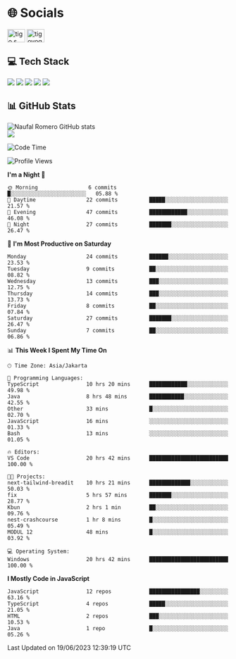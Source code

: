 <h1 align="">🌐 Socials</h1>
<p align="left">
<a href="https://linkedin.com/in/naufal-romero-putra-pratama-9ab816177/" target="blank"><img align="center" src="https://raw.githubusercontent.com/rahuldkjain/github-profile-readme-generator/master/src/images/icons/Social/linked-in-alt.svg" alt="tigo s yoga" height="30" width="40" /></a>
<a href="https://instagram.com/naufalromero" target="blank"><img align="center" src="https://raw.githubusercontent.com/rahuldkjain/github-profile-readme-generator/master/src/images/icons/Social/instagram.svg" alt="tigoyoga" height="30" width="40" /></a>
</p>


<h2 align="">💻 Tech Stack</h2>
<div align="">
 <img src="https://img.shields.io/badge/typescript-%23007ACC.svg?style=for-the-badge&logo=typescript&logoColor=white"/>
 <img src="https://img.shields.io/badge/javascript-%23323330.svg?style=for-the-badge&logo=javascript&logoColor=%23F7DF1E"/>
 <img src="https://img.shields.io/badge/react-%2320232a.svg?style=for-the-badge&logo=react&logoColor=%2361DAFB"/>
 <img src="https://img.shields.io/badge/tailwindcss-%2338B2AC.svg?style=for-the-badge&logo=tailwind-css&logoColor=white"/>
 <img src="https://img.shields.io/badge/java-%23ED8B00.svg?style=for-the-badge&logo=openjdk&logoColor=white"/>
</div>


<h2 align="">📊 GitHub Stats</h2>

![Naufal Romero GitHub stats](https://github-readme-stats-xi-nine-74.vercel.app/api?username=romves&show_icons=true&theme=tokyonight&include_all_commits=true&count_private=true)<br/>
![](https://github-readme-stats-xi-nine-74.vercel.app/api/top-langs/?username=romves&theme=tokyonight&hide_border=false&include_all_commits=true&count_private=true&layout=compact)

<!--START_SECTION:waka-->
![Code Time](http://img.shields.io/badge/Code%20Time-61%20hrs%2037%20mins-blue)

![Profile Views](http://img.shields.io/badge/Profile%20Views-112-blue)

**I'm a Night 🦉** 

```text
🌞 Morning                6 commits           █░░░░░░░░░░░░░░░░░░░░░░░░   05.88 % 
🌆 Daytime                22 commits          █████░░░░░░░░░░░░░░░░░░░░   21.57 % 
🌃 Evening                47 commits          ████████████░░░░░░░░░░░░░   46.08 % 
🌙 Night                  27 commits          ███████░░░░░░░░░░░░░░░░░░   26.47 % 
```
📅 **I'm Most Productive on Saturday** 

```text
Monday                   24 commits          ██████░░░░░░░░░░░░░░░░░░░   23.53 % 
Tuesday                  9 commits           ██░░░░░░░░░░░░░░░░░░░░░░░   08.82 % 
Wednesday                13 commits          ███░░░░░░░░░░░░░░░░░░░░░░   12.75 % 
Thursday                 14 commits          ███░░░░░░░░░░░░░░░░░░░░░░   13.73 % 
Friday                   8 commits           ██░░░░░░░░░░░░░░░░░░░░░░░   07.84 % 
Saturday                 27 commits          ███████░░░░░░░░░░░░░░░░░░   26.47 % 
Sunday                   7 commits           ██░░░░░░░░░░░░░░░░░░░░░░░   06.86 % 
```


📊 **This Week I Spent My Time On** 

```text
🕑︎ Time Zone: Asia/Jakarta

💬 Programming Languages: 
TypeScript               10 hrs 20 mins      ████████████░░░░░░░░░░░░░   49.98 % 
Java                     8 hrs 48 mins       ███████████░░░░░░░░░░░░░░   42.55 % 
Other                    33 mins             █░░░░░░░░░░░░░░░░░░░░░░░░   02.70 % 
JavaScript               16 mins             ░░░░░░░░░░░░░░░░░░░░░░░░░   01.33 % 
Bash                     13 mins             ░░░░░░░░░░░░░░░░░░░░░░░░░   01.05 % 

🔥 Editors: 
VS Code                  20 hrs 42 mins      █████████████████████████   100.00 % 

🐱‍💻 Projects: 
next-tailwind-breadit    10 hrs 21 mins      █████████████░░░░░░░░░░░░   50.03 % 
fix                      5 hrs 57 mins       ███████░░░░░░░░░░░░░░░░░░   28.77 % 
Kbun                     2 hrs 1 min         ██░░░░░░░░░░░░░░░░░░░░░░░   09.76 % 
nest-crashcourse         1 hr 8 mins         █░░░░░░░░░░░░░░░░░░░░░░░░   05.49 % 
MODUL 12                 48 mins             █░░░░░░░░░░░░░░░░░░░░░░░░   03.92 % 

💻 Operating System: 
Windows                  20 hrs 42 mins      █████████████████████████   100.00 % 
```

**I Mostly Code in JavaScript** 

```text
JavaScript               12 repos            ████████████████░░░░░░░░░   63.16 % 
TypeScript               4 repos             █████░░░░░░░░░░░░░░░░░░░░   21.05 % 
HTML                     2 repos             ███░░░░░░░░░░░░░░░░░░░░░░   10.53 % 
Java                     1 repo              █░░░░░░░░░░░░░░░░░░░░░░░░   05.26 % 
```




 Last Updated on 19/06/2023 12:39:19 UTC
<!--END_SECTION:waka-->
